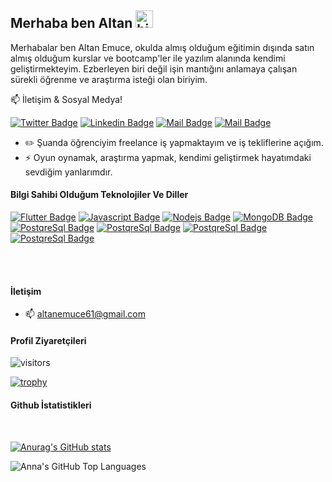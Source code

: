 ## Merhaba ben Altan  <img src="https://user-images.githubusercontent.com/1303154/88677602-1635ba80-d120-11ea-84d8-d263ba5fc3c0.gif" width="28px" alt="hi">

Merhabalar ben Altan Emuce, okulda almış olduğum eğitimin dışında satın almış olduğum kurslar ve bootcamp'ler ile yazılım alanında kendimi geliştirmekteyim. Ezberleyen biri değil işin mantığını anlamaya çalışan sürekli öğrenme ve araştırma isteği olan biriyim. 

:mailbox: İletişim & Sosyal Medya!

[![Twitter Badge](https://img.shields.io/badge/-@altanemuce-1ca0f1?style=flat&labelColor=1ca0f1&logo=twitter&logoColor=white&link=https://twitter.com/altanemuce)](https://twitter.com/altanemuce) [![Linkedin Badge](https://img.shields.io/badge/-altan-0e76a8?style=flat&labelColor=0e76a8&logo=linkedin&logoColor=white)](https://www.linkedin.com/in/altan-emuce-b013a2173/) [![Mail Badge](https://img.shields.io/badge/-@altanemuce-e84393?style=flat&labelColor=e84393&logo=instagram&logoColor=white)](https://www.instagram.com/altanemuce/) [![Mail Badge](https://img.shields.io/badge/-altanemuce-c0392b?style=flat&labelColor=c0392b&logo=gmail&logoColor=white)](mailto:altanemuce61@gmail.com)

<!-- TODO: Add last video link -->

- :pencil2: Şuanda öğrenciyim freelance iş yapmaktayım ve iş tekliflerine açığım.
- ⚡ Oyun oynamak, araştırma yapmak, kendimi geliştirmek hayatımdaki sevdiğim yanlarımdır.

#### Bilgi Sahibi Olduğum Teknolojiler Ve Diller

<!-- TODO: Make technologies links takes you to repositories -->

[![Flutter Badge](https://img.shields.io/badge/%20-Flutter-informational)](#) [![Javascript Badge](https://img.shields.io/badge/%20-Javascript-yellow)](#)  [![Nodejs Badge](https://img.shields.io/badge/%20-NodeJS-green)](#) [![MongoDB Badge](https://img.shields.io/badge/%20-MongoDB-success)](#) <br>[![PostqreSql Badge](https://img.shields.io/badge/%20-PostqreSql-blue)](#) [![PostqreSql Badge](https://img.shields.io/badge/%20-EntityFramework-orange)](#) [![PostqreSql Badge](https://img.shields.io/badge/%20-C%23-purple)](#) [![PostqreSql Badge](https://img.shields.io/badge/%20-JAVA-red)](#) 



<br />
<br />

#### İletişim

- :mailbox: altanemuce61@gmail.com


#### Profil Ziyaretçileri 

![visitors](https://visitor-badge.glitch.me/badge?page_id=altanemuce.altanemuce)

[![trophy](https://github-profile-trophy.vercel.app/?username=ryo-ma)](https://github.com/ryo-ma/github-profile-trophy)
#### Github İstatistikleri
<br>

[![Anurag's GitHub stats](https://github-readme-stats.vercel.app/api?username=altanemuce&hide=contribs,prs&theme=tokyonight)](https://github.com/anuraghazra/github-readme-stats)

<img align="left" alt="Anna's GitHub Top Languages" src="https://github-readme-stats.vercel.app/api/top-langs/?username=altanemuce" />


[reactplaylist]: https://www.youtube.com/watch?v=KxXXEL-k47Y&list=PLvXDmnBbOF7RnYiZvDwl2Pzcs2kfi10wd
[vscodetutorial]: https://www.youtube.com/watch?v=Bkie2ai8qeE&t=8s
[htmltutorial]: https://www.youtube.com/watch?v=VK6MXVxOsws&t=27s
[javascripttutorial]: https://www.youtube.com/watch?v=D-LHKvmX37E
